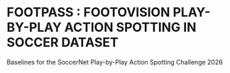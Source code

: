 # FOOTPASS : FOOTOVISION PLAY-BY-PLAY ACTION SPOTTING IN SOCCER DATASET
Baselines for the SoccerNet Play-by-Play Action Spotting Challenge 2026
